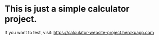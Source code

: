 # This is just a simple calculator project.

If you want to test, visit:
https://calculator-website-project.herokuapp.com
